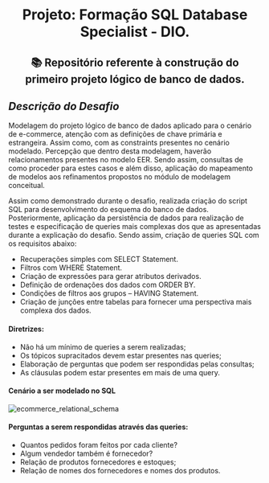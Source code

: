  <h1 align="center">  Projeto: Formação SQL Database Specialist - DIO. <br/>
 </h1>
 
 <h2 align="center"> 📚 Repositório referente à construção do primeiro projeto lógico de banco de dados. </h2>

***<h2> Descrição do Desafio </h2>***
Modelagem do projeto lógico de banco de dados aplicado para o cenário de e-commerce,
atenção com as definições de chave primária e estrangeira. Assim como, com as constraints presentes no cenário modelado. Percepção que dentro desta modelagem, haverão relacionamentos presentes no modelo EER. Sendo assim, consultas de como proceder para estes casos e além disso, aplicação do mapeamento de modelos aos refinamentos propostos no módulo de modelagem conceitual.  <br/>

Assim como demonstrado durante o desafio, realizada criação do script SQL para desenvolvimento do esquema do banco de dados. Posteriormente, aplicação da persistência de dados para realização de testes e especificação de queries mais complexas dos que as apresentadas durante a explicação do desafio. Sendo assim, criação de queries SQL com os requisitos abaixo:

- Recuperações simples com SELECT Statement.</br>
- Filtros com WHERE Statement. </br>
- Criação de expressões para gerar atributos derivados. </br>
- Definição de ordenações dos dados com ORDER BY. </br>
- Condições de filtros aos grupos – HAVING Statement. </br>
- Criação de junções entre tabelas para fornecer uma perspectiva mais complexa dos dados. </br>

<h4>  Diretrizes: </h4> 

- Não há um mínimo de queries a serem realizadas;</br>
- Os tópicos supracitados devem estar presentes nas queries;</br>
- Elaboração de perguntas que podem ser respondidas pelas consultas;</br>
- As cláusulas podem estar presentes em mais de uma query. </br>

<h4> Cenário a ser modelado no SQL</h4>

![ecommerce_relational_schema](https://github.com/user-attachments/assets/5c1d9c34-50d6-4531-b68f-3d3af6666967)

<h4>Perguntas a serem respondidas através das queries:</h4>

- Quantos pedidos foram feitos por cada cliente?</br>
- Algum vendedor também é fornecedor?</br>
- Relação de produtos fornecedores e estoques;</br>
- Relação de nomes dos fornecedores e nomes dos produtos.</br>
